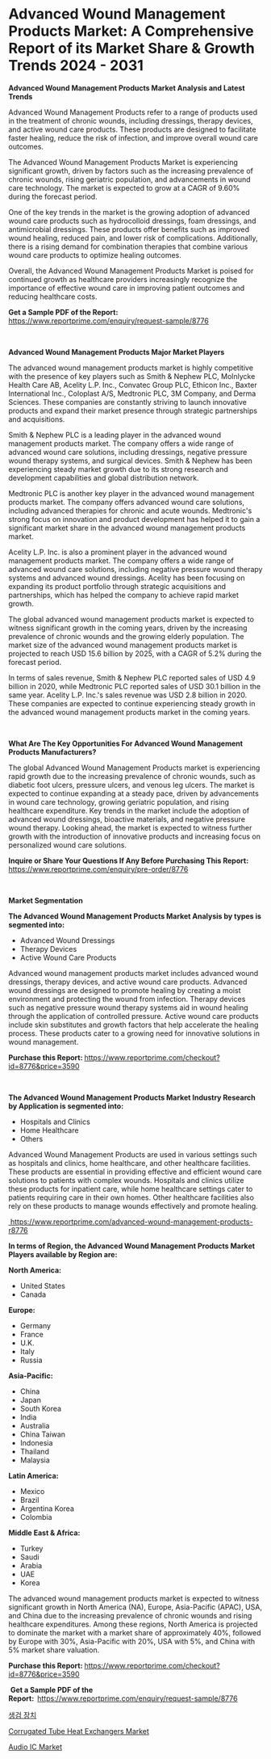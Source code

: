 <p><h1>Advanced Wound Management Products Market: A Comprehensive Report of its Market Share & Growth Trends 2024 - 2031</h1></p><p><strong>Advanced Wound Management Products Market Analysis and Latest Trends</strong></p>
<p><p>Advanced Wound Management Products refer to a range of products used in the treatment of chronic wounds, including dressings, therapy devices, and active wound care products. These products are designed to facilitate faster healing, reduce the risk of infection, and improve overall wound care outcomes.</p><p>The Advanced Wound Management Products Market is experiencing significant growth, driven by factors such as the increasing prevalence of chronic wounds, rising geriatric population, and advancements in wound care technology. The market is expected to grow at a CAGR of 9.60% during the forecast period.</p><p>One of the key trends in the market is the growing adoption of advanced wound care products such as hydrocolloid dressings, foam dressings, and antimicrobial dressings. These products offer benefits such as improved wound healing, reduced pain, and lower risk of complications. Additionally, there is a rising demand for combination therapies that combine various wound care products to optimize healing outcomes.</p><p>Overall, the Advanced Wound Management Products Market is poised for continued growth as healthcare providers increasingly recognize the importance of effective wound care in improving patient outcomes and reducing healthcare costs.</p></p>
<p><strong>Get a Sample PDF of the Report:&nbsp;</strong> <a href="https://www.reportprime.com/enquiry/request-sample/8776">https://www.reportprime.com/enquiry/request-sample/8776</a></p>
<p>&nbsp;</p>
<p><strong>Advanced Wound Management Products Major Market Players</strong></p>
<p><p>The advanced wound management products market is highly competitive with the presence of key players such as Smith & Nephew PLC, Molnlycke Health Care AB, Acelity L.P. Inc., Convatec Group PLC, Ethicon Inc., Baxter International Inc., Coloplast A/S, Medtronic PLC, 3M Company, and Derma Sciences. These companies are constantly striving to launch innovative products and expand their market presence through strategic partnerships and acquisitions.</p><p>Smith & Nephew PLC is a leading player in the advanced wound management products market. The company offers a wide range of advanced wound care solutions, including dressings, negative pressure wound therapy systems, and surgical devices. Smith & Nephew has been experiencing steady market growth due to its strong research and development capabilities and global distribution network.</p><p>Medtronic PLC is another key player in the advanced wound management products market. The company offers advanced wound care solutions, including advanced therapies for chronic and acute wounds. Medtronic's strong focus on innovation and product development has helped it to gain a significant market share in the advanced wound management products market.</p><p>Acelity L.P. Inc. is also a prominent player in the advanced wound management products market. The company offers a wide range of advanced wound care solutions, including negative pressure wound therapy systems and advanced wound dressings. Acelity has been focusing on expanding its product portfolio through strategic acquisitions and partnerships, which has helped the company to achieve rapid market growth.</p><p>The global advanced wound management products market is expected to witness significant growth in the coming years, driven by the increasing prevalence of chronic wounds and the growing elderly population. The market size of the advanced wound management products market is projected to reach USD 15.6 billion by 2025, with a CAGR of 5.2% during the forecast period.</p><p>In terms of sales revenue, Smith & Nephew PLC reported sales of USD 4.9 billion in 2020, while Medtronic PLC reported sales of USD 30.1 billion in the same year. Acelity L.P. Inc.'s sales revenue was USD 2.8 billion in 2020. These companies are expected to continue experiencing steady growth in the advanced wound management products market in the coming years.</p></p>
<p>&nbsp;</p>
<p><strong>What Are The Key Opportunities For Advanced Wound Management Products Manufacturers?</strong></p>
<p><p>The global Advanced Wound Management Products market is experiencing rapid growth due to the increasing prevalence of chronic wounds, such as diabetic foot ulcers, pressure ulcers, and venous leg ulcers. The market is expected to continue expanding at a steady pace, driven by advancements in wound care technology, growing geriatric population, and rising healthcare expenditure. Key trends in the market include the adoption of advanced wound dressings, bioactive materials, and negative pressure wound therapy. Looking ahead, the market is expected to witness further growth with the introduction of innovative products and increasing focus on personalized wound care solutions.</p></p>
<p><strong>Inquire or Share Your Questions If Any Before Purchasing This Report:</strong> <a href="https://www.reportprime.com/enquiry/pre-order/8776">https://www.reportprime.com/enquiry/pre-order/8776</a></p>
<p>&nbsp;</p>
<p><strong>Market Segmentation</strong></p>
<p><strong>The Advanced Wound Management Products Market Analysis by types is segmented into:</strong></p>
<p><ul><li>Advanced Wound Dressings</li><li>Therapy Devices</li><li>Active Wound Care Products</li></ul></p>
<p><p>Advanced wound management products market includes advanced wound dressings, therapy devices, and active wound care products. Advanced wound dressings are designed to promote healing by creating a moist environment and protecting the wound from infection. Therapy devices such as negative pressure wound therapy systems aid in wound healing through the application of controlled pressure. Active wound care products include skin substitutes and growth factors that help accelerate the healing process. These products cater to a growing need for innovative solutions in wound management.</p></p>
<p><strong>Purchase this Report:&nbsp;</strong><a href="https://www.reportprime.com/checkout?id=8776&price=3590">https://www.reportprime.com/checkout?id=8776&price=3590</a></p>
<p>&nbsp;</p>
<p><strong>The Advanced Wound Management Products Market Industry Research by Application is segmented into:</strong></p>
<p><ul><li>Hospitals and Clinics</li><li>Home Healthcare</li><li>Others</li></ul></p>
<p><p>Advanced Wound Management Products are used in various settings such as hospitals and clinics, home healthcare, and other healthcare facilities. These products are essential in providing effective and efficient wound care solutions to patients with complex wounds. Hospitals and clinics utilize these products for inpatient care, while home healthcare settings cater to patients requiring care in their own homes. Other healthcare facilities also rely on these products to manage wounds effectively and promote healing.</p></p>
<p><a href="https://www.reportprime.com/advanced-wound-management-products-r8776">&nbsp;https://www.reportprime.com/advanced-wound-management-products-r8776</a></p>
<p><strong>In terms of Region, the Advanced Wound Management Products Market Players available by Region are:</strong></p>
<p>
    <p> <strong> North America: </strong>
        <ul>
            <li>United States</li>
            <li>Canada</li>
        </ul>
        </p> 
    <p> <strong> Europe: </strong>
        <ul>
            <li>Germany</li>
            <li>France</li>
            <li>U.K.</li>
            <li>Italy</li>
            <li>Russia</li>
        </ul>
        </p> 
    <p> <strong> Asia-Pacific: </strong>
        <ul>
            <li>China</li>
            <li>Japan</li>
            <li>South Korea</li>
            <li>India</li>
            <li>Australia</li>
            <li>China Taiwan</li>
            <li>Indonesia</li>
            <li>Thailand</li>
            <li>Malaysia</li>
        </ul>
        </p> 
    <p> <strong> Latin America: </strong>
        <ul>
            <li>Mexico</li>
            <li>Brazil</li>
            <li>Argentina Korea</li>
            <li>Colombia</li>
        </ul>
        </p> 
    <p> <strong> Middle East & Africa: </strong>
        <ul>
            <li>Turkey</li>
            <li>Saudi</li>
            <li>Arabia</li>
            <li>UAE</li>
            <li>Korea</li>
        </ul>
    </p>
    </p>
<p><p>The advanced wound management products market is expected to witness significant growth in North America (NA), Europe, Asia-Pacific (APAC), USA, and China due to the increasing prevalence of chronic wounds and rising healthcare expenditures. Among these regions, North America is projected to dominate the market with a market share of approximately 40%, followed by Europe with 30%, Asia-Pacific with 20%, USA with 5%, and China with 5% market share valuation.</p></p>
<p><strong>Purchase this Report: </strong><a href="https://www.reportprime.com/checkout?id=8776&price=3590">https://www.reportprime.com/checkout?id=8776&price=3590</a></p>
<p>&nbsp;<strong>Get a Sample PDF of the Report:&nbsp;&nbsp;</strong><a href="https://www.reportprime.com/enquiry/request-sample/8776">https://www.reportprime.com/enquiry/request-sample/8776</a></p>
<p><strong></strong></p>
<p><p><a href="https://github.com/mpodehpw07370073/Market-Research-Report-List-1/blob/main/600379021113.md">생검 장치</a></p><p><a href="https://view.publitas.com/reportprime-1/corrugated-tube-heat-exchangers-market-size-cagr-trends-2024-2030/">Corrugated Tube Heat Exchangers Market</a></p><p><a href="https://angry-finch-aaf.notion.site/Audio-IC-Market-Trends-Forecast-and-Competitive-Analysis-to-2031-705fac45b7fb408f856947eceaa0f50c">Audio IC Market</a></p></p>
